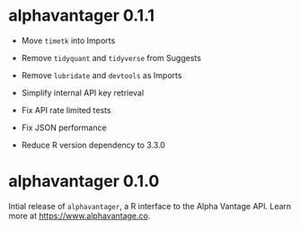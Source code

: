 # alphavantager 0.1.1

* Move `timetk` into Imports

* Remove `tidyquant` and `tidyverse` from Suggests

* Remove `lubridate` and `devtools` as Imports

* Simplify internal API key retrieval

* Fix API rate limited tests

* Fix JSON performance

* Reduce R version dependency to 3.3.0


# alphavantager 0.1.0

Intial release of `alphavantager`, a R interface to the Alpha Vantage API. Learn more at https://www.alphavantage.co. 
